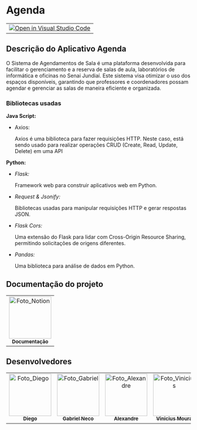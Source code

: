 # Agenda
<table>
<tr>
    <td align="center">
        <a href="">
        <img src="https://classroom.github.com/assets/open-in-vscode-718a45dd9cf7e7f842a935f5ebbe5719a5e09af4491e668f4dbf3b35d5cca122.svg" alt="Open in Visual Studio Code">
        </a>
    </td>
</tr>
</table>

## **Descrição do Aplicativo Agenda**

O Sistema de Agendamentos de Sala é uma plataforma desenvolvida para facilitar o gerenciamento e a reserva de salas de aula, laboratórios de informática e oficinas no Senai Jundiaí. Este sistema visa otimizar o uso dos espaços disponíveis, garantindo que professores e coordenadores possam agendar e gerenciar as salas de maneira eficiente e organizada.

### Bibliotecas usadas

**Java Script:**

- Axios:
    
    Axios é uma biblioteca para fazer requisições HTTP. Neste caso, está sendo usado para realizar operações CRUD (Create, Read, Update, Delete) em uma API
    

**Python:**

- *Flask:*
    
    Framework web para construir aplicativos web em Python.
    
- *Request & Jsonify:*
    
    Bibliotecas usadas para manipular requisições HTTP e gerar respostas JSON.
    
- *Flask Cors:*
    
    Uma extensão do Flask para lidar com Cross-Origin Resource Sharing, permitindo solicitações de origens diferentes.
    
- *Pandas:*
    
    Uma biblioteca para análise de dados em Python.

## Documentação do projeto
<div align="center">
    <table>
    <tr>
        <td align="center" >
        <a href="https://gabrielneco.notion.site/Documenta-o-Agendamento-de-Salas-4a7e85d1f7a74f139ccdb51a843b025e">
            <img src="https://upload.wikimedia.org/wikipedia/commons/4/45/Notion_app_logo.png" width="115px;" alt="Foto_Notion"/><br>
            <sub>
            <b>Documentação</b>
            </sub>
        </a>
        </td>
    </tr>
    </table>
</div>


## Desenvolvedores

<div align="center">
    <table>
    <tr>
        <td align="center" >
        <a href="https://github.com/diegorkkj">
            <img src="https://avatars.githubusercontent.com/diegorkkj" width="115px;" alt="Foto_Diego"/><br>
            <sub>
            <b>Diego</b>
            </sub>
        </a>
        </td>
        <td align="center">
        <a href="https://github.com/1GabsFps">
            <img src="https://avatars.githubusercontent.com/1GabsFps" width="115px;" alt="Foto_Gabriel"/><br>
            <sub>
            <b>Gabriel Neco</b>
            </sub>
        </a>
        </td>
        <td align="center">
        <a href="https://github.com/Vitrolaaotn">
            <img src="https://avatars.githubusercontent.com/Vitrolaaotn" width="115px;" alt="Foto_Alexandre"/><br>
            <sub>
            <b>Alexandre</b>
            </sub>
        </a>
        </td>
        <td align="center">
        <a href="https://github.com/s4muraii">
            <img src="https://avatars.githubusercontent.com/s4muraii" width="115px;" alt="Foto_Vinicius"/><br>
            <sub>
            <b>Vinicius Moura</b>
            </sub>
        </a>
        </td>
        <td align="center">
        <a href="https://github.com/japiinhaa">
            <img src="https://avatars.githubusercontent.com/Japiinhaa" width="115px;" alt="Foto_Vitor"/><br>
            <sub>
            <b>Vitor</b>
            </sub>
        </a>
        </td>
        <td align="center">
        <a href="https://github.com/pablo11-dev">
            <img src="https://avatars.githubusercontent.com/pablo11-dev" width="115px;" alt="Foto_Pablo"/><br>
            <sub>
            <b>Pablo</b>
            </sub>
        </a>
        </td>
    </tr>
    </table>
</div>
